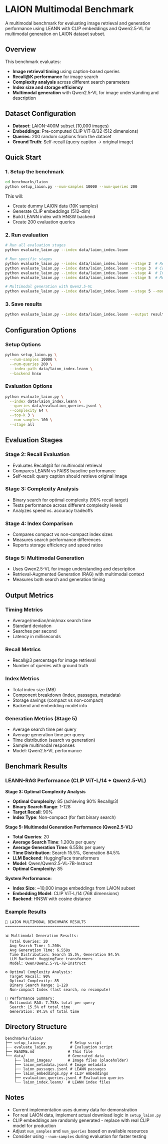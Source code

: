 # LAION Multimodal Benchmark

A multimodal benchmark for evaluating image retrieval and generation performance using LEANN with CLIP embeddings and Qwen2.5-VL for multimodal generation on LAION dataset subset.

## Overview

This benchmark evaluates:
- **Image retrieval timing** using caption-based queries
- **Recall@K performance** for image search
- **Complexity analysis** across different search parameters
- **Index size and storage efficiency**
- **Multimodal generation** with Qwen2.5-VL for image understanding and description

## Dataset Configuration

- **Dataset**: LAION-400M subset (10,000 images)
- **Embeddings**: Pre-computed CLIP ViT-B/32 (512 dimensions)
- **Queries**: 200 random captions from the dataset
- **Ground Truth**: Self-recall (query caption → original image)

## Quick Start

### 1. Setup the benchmark

```bash
cd benchmarks/laion
python setup_laion.py --num-samples 10000 --num-queries 200
```

This will:
- Create dummy LAION data (10K samples)
- Generate CLIP embeddings (512-dim)
- Build LEANN index with HNSW backend
- Create 200 evaluation queries

### 2. Run evaluation

```bash
# Run all evaluation stages
python evaluate_laion.py --index data/laion_index.leann

# Run specific stages
python evaluate_laion.py --index data/laion_index.leann --stage 2  # Recall evaluation
python evaluate_laion.py --index data/laion_index.leann --stage 3  # Complexity analysis
python evaluate_laion.py --index data/laion_index.leann --stage 4  # Index comparison
python evaluate_laion.py --index data/laion_index.leann --stage 5  # Multimodal generation

# Multimodal generation with Qwen2.5-VL
python evaluate_laion.py --index data/laion_index.leann --stage 5 --model-name Qwen/Qwen2.5-VL-7B-Instruct
```

### 3. Save results

```bash
python evaluate_laion.py --index data/laion_index.leann --output results.json
```

## Configuration Options

### Setup Options
```bash
python setup_laion.py \
  --num-samples 10000 \
  --num-queries 200 \
  --index-path data/laion_index.leann \
  --backend hnsw
```

### Evaluation Options
```bash
python evaluate_laion.py \
  --index data/laion_index.leann \
  --queries data/evaluation_queries.jsonl \
  --complexity 64 \
  --top-k 3 \
  --num-samples 100 \
  --stage all
```

## Evaluation Stages

### Stage 2: Recall Evaluation
- Evaluates Recall@3 for multimodal retrieval
- Compares LEANN vs FAISS baseline performance
- Self-recall: query caption should retrieve original image

### Stage 3: Complexity Analysis
- Binary search for optimal complexity (90% recall target)
- Tests performance across different complexity levels
- Analyzes speed vs. accuracy tradeoffs

### Stage 4: Index Comparison
- Compares compact vs non-compact index sizes
- Measures search performance differences
- Reports storage efficiency and speed ratios

### Stage 5: Multimodal Generation
- Uses Qwen2.5-VL for image understanding and description
- Retrieval-Augmented Generation (RAG) with multimodal context
- Measures both search and generation timing

## Output Metrics

### Timing Metrics
- Average/median/min/max search time
- Standard deviation
- Searches per second
- Latency in milliseconds

### Recall Metrics
- Recall@3 percentage for image retrieval
- Number of queries with ground truth

### Index Metrics
- Total index size (MB)
- Component breakdown (index, passages, metadata)
- Storage savings (compact vs non-compact)
- Backend and embedding model info

### Generation Metrics (Stage 5)
- Average search time per query
- Average generation time per query
- Time distribution (search vs generation)
- Sample multimodal responses
- Model: Qwen2.5-VL performance

## Benchmark Results

### LEANN-RAG Performance (CLIP ViT-L/14 + Qwen2.5-VL)

**Stage 3: Optimal Complexity Analysis**
- **Optimal Complexity**: 85 (achieving 90% Recall@3)
- **Binary Search Range**: 1-128
- **Target Recall**: 90%
- **Index Type**: Non-compact (for fast binary search)

**Stage 5: Multimodal Generation Performance (Qwen2.5-VL)**
- **Total Queries**: 20
- **Average Search Time**: 1.200s per query
- **Average Generation Time**: 6.558s per query
- **Time Distribution**: Search 15.5%, Generation 84.5%
- **LLM Backend**: HuggingFace transformers
- **Model**: Qwen/Qwen2.5-VL-7B-Instruct
- **Optimal Complexity**: 85

**System Performance:**
- **Index Size**: ~10,000 image embeddings from LAION subset
- **Embedding Model**: CLIP ViT-L/14 (768 dimensions)
- **Backend**: HNSW with cosine distance

### Example Results

```
🎯 LAION MULTIMODAL BENCHMARK RESULTS
============================================================

📊 Multimodal Generation Results:
  Total Queries: 20
  Avg Search Time: 1.200s
  Avg Generation Time: 6.558s
  Time Distribution: Search 15.5%, Generation 84.5%
  LLM Backend: HuggingFace transformers
  Model: Qwen/Qwen2.5-VL-7B-Instruct

⚙️ Optimal Complexity Analysis:
  Target Recall: 90%
  Optimal Complexity: 85
  Binary Search Range: 1-128
  Non-compact Index (fast search, no recompute)

🚀 Performance Summary:
  Multimodal RAG: 7.758s total per query
  Search: 15.5% of total time
  Generation: 84.5% of total time
```

## Directory Structure

```
benchmarks/laion/
├── setup_laion.py           # Setup script
├── evaluate_laion.py        # Evaluation script
├── README.md               # This file
└── data/                   # Generated data
    ├── laion_images/       # Image files (placeholder)
    ├── laion_metadata.jsonl # Image metadata
    ├── laion_passages.jsonl # LEANN passages
    ├── laion_embeddings.npy # CLIP embeddings
    ├── evaluation_queries.jsonl # Evaluation queries
    └── laion_index.leann/  # LEANN index files
```

## Notes

- Current implementation uses dummy data for demonstration
- For real LAION data, implement actual download logic in `setup_laion.py`
- CLIP embeddings are randomly generated - replace with real CLIP model for production
- Adjust `num_samples` and `num_queries` based on available resources
- Consider using `--num-samples` during evaluation for faster testing
